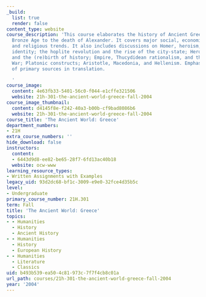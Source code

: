 ```yaml
---
_build:
  list: true
  render: false
content_type: website
course_description: 'This course elaborates the history of Ancient Greece from the
  Bronze Age to the death of Alexander. It covers major social, economic, political,
  and religious trends. It also includes discussions on Homer, heroism, and the Greek
  identity; the hoplite revolution and the rise of the city-state; Herodotus, Persia,
  and the (re)birth of history; Empire, Thucydidean rationalism, and the Peloponnesian
  War; Platonic constructs; Aristotle, Macedonia, and Hellenism. Emphasis is on use
  of primary sources in translation.

  '
course_image:
  content: 4e63fb33-5401-56c0-f044-e1cffe321506
  website: 21h-301-the-ancient-world-greece-fall-2004
course_image_thumbnail:
  content: d4145f8e-f242-40a3-b00b-cf9bad8086b6
  website: 21h-301-the-ancient-world-greece-fall-2004
course_title: 'The Ancient World: Greece'
department_numbers:
- 21H
extra_course_numbers: ''
hide_download: false
instructors:
  content:
  - 6443d9d8-ee82-be65-28f7-6fd13ac40b18
  website: ocw-www
learning_resource_types:
- Written Assignments with Examples
legacy_uid: 93d2dc68-bf1c-3009-e9e0-32fce4d35b5c
level:
- Undergraduate
primary_course_number: 21H.301
term: Fall
title: 'The Ancient World: Greece'
topics:
- - Humanities
  - History
  - Ancient History
- - Humanities
  - History
  - European History
- - Humanities
  - Literature
  - Classics
uid: b493b539-ea50-4c81-973c-7f7f4cb8c01a
url_path: courses/21h-301-the-ancient-world-greece-fall-2004
year: '2004'
---
```

